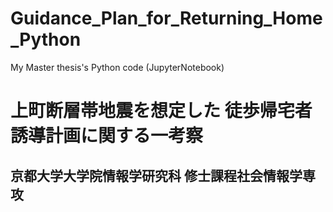 # Guidance_Plan_for_Returning_Home_Python
My Master thesis's Python code (JupyterNotebook)

# 上町断層帯地震を想定した 徒歩帰宅者誘導計画に関する一考察
## 京都大学大学院情報学研究科 修士課程社会情報学専攻  
